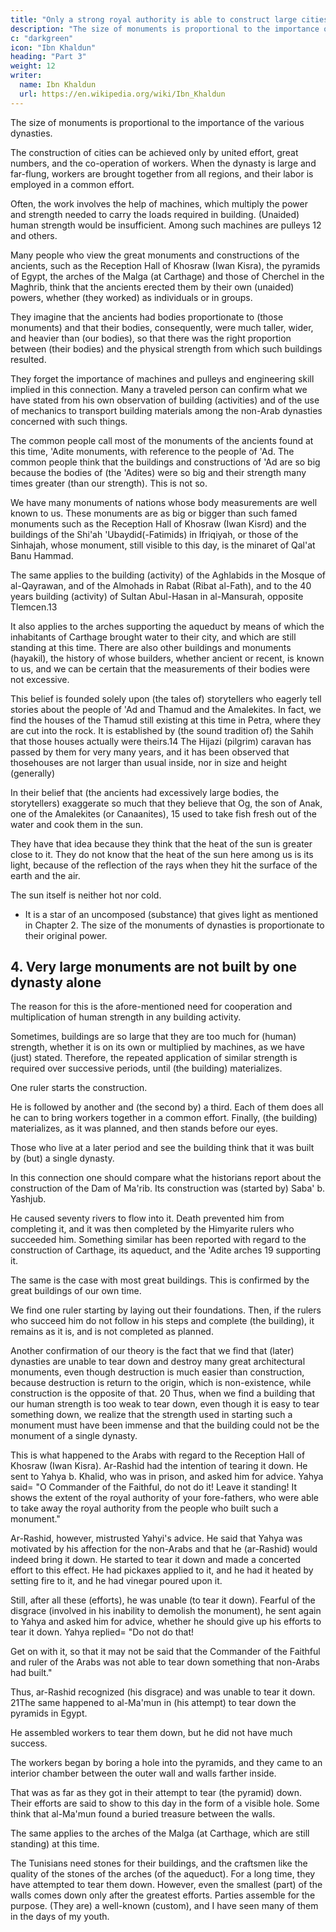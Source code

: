 ```yaml
---
title: "Only a strong royal authority is able to construct large cities and high monuments"
description: "The size of monuments is proportional to the importance of the various dynasties"
c: "darkgreen"
icon: "Ibn Khaldun"
heading: "Part 3"
weight: 12
writer:
  name: Ibn Khaldun
  url: https://en.wikipedia.org/wiki/Ibn_Khaldun
---
```


<!-- ## 3. Only a strong royal authority is able to construct large cities and high monuments -->

<!-- We have mentioned this before in connection with buildings and other
dynastic (monuments). 11  -->

The size of monuments is proportional to the importance of the various dynasties. 

The construction of cities can be achieved only by united effort, great numbers, and the co-operation of workers. When the dynasty is large and far-flung, workers are brought together from all regions, and their labor is employed in a common effort. 
 
Often, the work involves the help of machines, which multiply the power and strength needed to carry the loads required in building. (Unaided) human strength would be insufficient. Among such machines are pulleys
12 and others.

Many people who view the great monuments and constructions of the ancients, such as the Reception Hall of Khosraw (Iwan Kisra), the pyramids of Egypt, the arches of the Malga (at Carthage) and those of Cherchel in the Maghrib,
think that the ancients erected them by their own (unaided) powers, whether (they
worked) as individuals or in groups. 

They imagine that the ancients had bodies proportionate to (those monuments) and that their bodies, consequently, were much
taller, wider, and heavier than (our bodies), so that there was the right proportion
between (their bodies) and the physical strength from which such buildings resulted.

They forget the importance of machines and pulleys and engineering skill implied in this connection. Many a traveled person can confirm what we have stated from his own observation of building (activities) and of the use of mechanics to transport building materials among the non-Arab dynasties concerned with such things.

The common people call most of the monuments of the ancients found at this time, 'Adite monuments, with reference to the people of 'Ad. The common people think that the buildings and constructions of 'Ad are so big because the bodies of
(the 'Adites) were so big and their strength many times greater (than our strength).
This is not so. 

We have many monuments of nations whose body measurements are well known to us. These monuments are as big or bigger than such famed monuments such as the Reception Hall of Khosraw (Iwan Kisrd) and the
buildings of the Shi'ah 'Ubaydid(-Fatimids) in Ifriqiyah, or those of the Sinhajah,
whose monument, still visible to this day, is the minaret of Qal'at Banu Hammad.


The same applies to the building (activity) of the Aghlabids in the Mosque of al-Qayrawan, and of the Almohads in Rabat (Ribat al-Fath), and to the 40 years building (activity) of Sultan Abul-Hasan in al-Mansurah, opposite Tlemcen.13 

It also applies to the arches supporting the aqueduct by means of which the inhabitants of Carthage brought water to their city, and which are still standing at this time. There are also other buildings and monuments (hayakil), the history of whose
builders, whether ancient or recent, is known to us, and we can be certain that the measurements of their bodies were not excessive. 

This belief is founded solely upon (the tales of) storytellers who eagerly tell stories about the people of 'Ad and
Thamud and the Amalekites. In fact, we find the houses of the Thamud still existing at this time in Petra, where they are cut into the rock. It is established by (the sound tradition of) the Sahih that those houses actually were theirs.14 The Hijazi (pilgrim) caravan has passed by them for very many years, and it has been observed that thosehouses are not larger than usual inside, nor in size and height (generally)

In their belief that (the ancients had excessively large bodies, the storytellers) exaggerate so much that they believe that Og, the son of Anak, one of the Amalekites (or Canaanites), 15 used to take fish fresh out of the water and cook them
in the sun. 

They have that idea because they think that the heat of the sun is greater close to it. They do not know that the heat of the sun here among us is its light, because of the reflection of the rays when they hit the surface of the earth and the air. 

The sun itself is neither hot nor cold. 
- It is a star of an uncomposed (substance) that gives light as mentioned in Chapter 2. The size of the monuments of dynasties is proportionate to their original power.


## 4. Very large monuments are not built by one dynasty alone

The reason for this is the afore-mentioned need for cooperation and multiplication of human strength in any building activity. 

Sometimes, buildings are so large that they are too much for (human) strength, whether it is on its own or
multiplied by machines, as we have (just) stated. Therefore, the repeated application
of similar strength is required over successive periods, until (the building)
materializes. 

One ruler starts the construction. 

He is followed by another and (the second by) a third. Each of them does all he can to bring workers together in a
common effort. Finally, (the building) materializes, as it was planned, and then
stands before our eyes. 

Those who live at a later period and see the building think that it was built by (but) a single dynasty.

In this connection one should compare what the historians report about the construction of the Dam of Ma'rib. Its construction was (started by) Saba' b. Yashjub. <!-- 18 --> 

He caused seventy rivers to flow into it. Death prevented him from completing it, and it was then completed by the Himyarite rulers who succeeded him. Something similar has been reported with regard to the construction of
Carthage, its aqueduct, and the 'Adite arches 19 supporting it. 

The same is the case with most great buildings. This is confirmed by the great buildings of our own
time. 

We find one ruler starting by laying out their foundations. Then, if the rulers
who succeed him do not follow in his steps and complete (the building), it remains
as it is, and is not completed as planned.

Another confirmation of our theory is the fact that we find that (later)
dynasties are unable to tear down and destroy many great architectural monuments,
even though destruction is much easier than construction, because destruction is
return to the origin, which is non-existence, while construction is the opposite of
that. 20 Thus, when we find a building that our human strength is too weak to tear
down, even though it is easy to tear something down, we realize that the strength
used in starting such a monument must have been immense and that the building
could not be the monument of a single dynasty.

This is what happened to the Arabs with regard to the Reception Hall of
Khosraw (Iwan Kisra). Ar-Rashid had the intention of tearing it down. He sent to
Yahya b. Khalid, who was in prison, and asked him for advice. Yahya said= "O
Commander of the Faithful, do not do it! Leave it standing! It shows the extent of
the royal authority of your fore-fathers, who were able to take away the royal
authority from the people who built such a monument." 

Ar-Rashid, however, mistrusted Yahyi's advice. He said that Yahya was motivated by his affection for the non-Arabs and that he (ar-Rashid) would indeed bring it down. He started to tear it down and made a concerted effort to this effect. He had pickaxes applied to it, and he had it heated by setting fire to it, and he had vinegar poured upon it. 

Still, after all these (efforts), he was unable (to tear it down). Fearful of the disgrace (involved in
his inability to demolish the monument), he sent again to Yahya and asked him for
advice, whether he should give up his efforts to tear it down. Yahya replied= "Do not
do that! 

Get on with it, so that it may not be said that the Commander of the Faithful and ruler of the Arabs was not able to tear down something that non-Arabs had built." 

Thus, ar-Rashid recognized (his disgrace) and was unable to tear it down. 21The same happened to al-Ma'mun in (his attempt) to tear down the pyramids in Egypt.

He assembled workers to tear them down, but he did not have much success. 

The workers began by boring a hole into the pyramids, and they came to an
interior chamber between the outer wall and walls farther inside. 

That was as far as they got in their attempt to tear (the pyramid) down. Their efforts are said to show to
this day in the form of a visible hole. Some think that al-Ma'mun found a buried
treasure between the walls. <!-- 22 -->

The same applies to the arches of the Malga (at Carthage, which are still
standing) at this time. 

The Tunisians need stones for their buildings, and the craftsmen like the quality of the stones of the arches (of the aqueduct). For a long time, they have attempted to tear them down. However, even the smallest (part) of
the walls comes down only after the greatest efforts. Parties assemble for the
purpose. (They are) a well-known (custom), and I have seen many of them in the
days of my youth.

<!-- "God has power over everything." 23 -->

